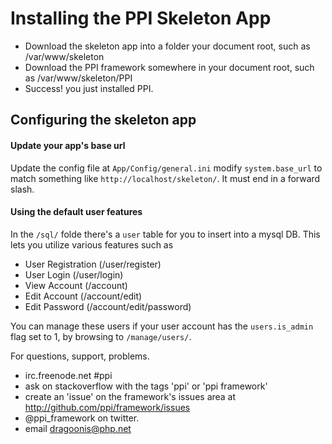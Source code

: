 # Installing the PPI Skeleton App

* Download the skeleton app into a folder your document root, such as /var/www/skeleton
* Download the PPI framework somewhere in your document root, such as /var/www/skeleton/PPI
* Success! you just installed PPI.

## Configuring the skeleton app

#### Update your app's base url 

Update the config file at ``App/Config/general.ini`` modify ``system.base_url`` to match something like ``http://localhost/skeleton/``. It must end in a forward slash.

#### Using the default user features

In the ``/sql/`` folde there's a ``user`` table for you to insert into a mysql DB. This lets you utilize various features such as

* User Registration (/user/register)
* User Login (/user/login)
* View Account (/account)
* Edit Account (/account/edit)
* Edit Password (/account/edit/password)

You can manage these users if your user account has the ``users.is_admin`` flag set to 1, by browsing to ``/manage/users/``.

For questions, support, problems.

* irc.freenode.net #ppi
* ask on stackoverflow with the tags 'ppi' or 'ppi framework'
* create an 'issue' on the framework's issues area at http://github.com/ppi/framework/issues
* @ppi_framework on twitter.
* email dragoonis@php.net
